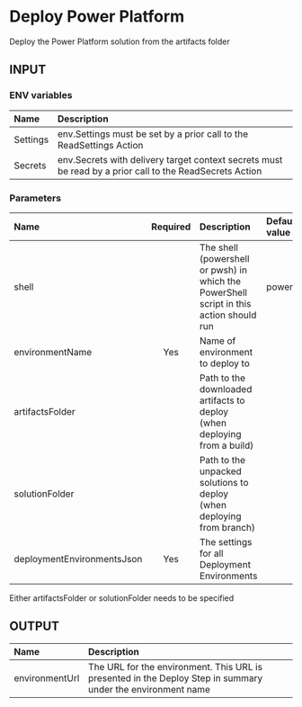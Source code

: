 # Deploy Power Platform

Deploy the Power Platform solution from the artifacts folder

## INPUT

### ENV variables

| Name | Description |
| :-- | :-- |
| Settings | env.Settings must be set by a prior call to the ReadSettings Action |
| Secrets | env.Secrets with delivery target context secrets must be read by a prior call to the ReadSecrets Action |

### Parameters

| Name | Required | Description | Default value |
| :-- | :-: | :-- | :-- |
| shell | | The shell (powershell or pwsh) in which the PowerShell script in this action should run | powershell |
| environmentName | Yes | Name of environment to deploy to |
| artifactsFolder | | Path to the downloaded artifacts to deploy (when deploying from a build) | |
| solutionFolder | | Path to the unpacked solutions to deploy (when deploying from branch) | |
| deploymentEnvironmentsJson | Yes | The settings for all Deployment Environments | |

Either artifactsFolder or solutionFolder needs to be specified

## OUTPUT

| Name | Description |
| :-- | :-- |
| environmentUrl | The URL for the environment. This URL is presented in the Deploy Step in summary under the environment name |
